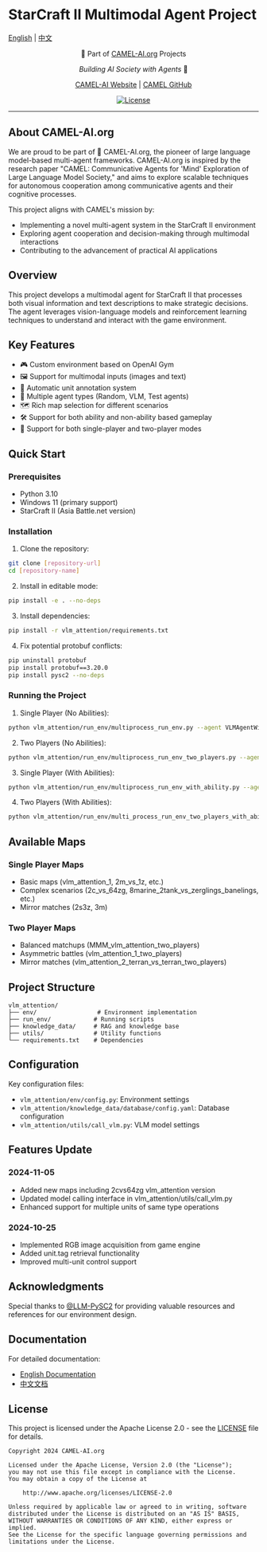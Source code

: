 # StarCraft II Multimodal Agent Project

[English](READMEEN.md) | [中文](READMECN.md)

<div align="center">

🐫 Part of [CAMEL-AI.org](https://www.camel-ai.org/) Projects

*Building AI Society with Agents* 🤖

[CAMEL-AI Website](https://www.camel-ai.org/) | [CAMEL GitHub](https://github.com/camel-ai/camel)

[![License](https://img.shields.io/badge/License-Apache_2.0-blue.svg)](https://opensource.org/licenses/Apache-2.0)

</div>

---

## About CAMEL-AI.org

We are proud to be part of 🐫 CAMEL-AI.org, the pioneer of large language model-based multi-agent frameworks. CAMEL-AI.org is inspired by the research paper "CAMEL: Communicative Agents for 'Mind' Exploration of Large Language Model Society," and aims to explore scalable techniques for autonomous cooperation among communicative agents and their cognitive processes.

This project aligns with CAMEL's mission by:
- Implementing a novel multi-agent system in the StarCraft II environment
- Exploring agent cooperation and decision-making through multimodal interactions
- Contributing to the advancement of practical AI applications

## Overview

This project develops a multimodal agent for StarCraft II that processes both visual information and text descriptions to make strategic decisions. The agent leverages vision-language models and reinforcement learning techniques to understand and interact with the game environment.

## Key Features

- 🎮 Custom environment based on OpenAI Gym
- 🖼️ Support for multimodal inputs (images and text)
- 🤖 Automatic unit annotation system
- 🎯 Multiple agent types (Random, VLM, Test agents)
- 🗺️ Rich map selection for different scenarios
- 🛠️ Support for both ability and non-ability based gameplay
- 🤝 Support for both single-player and two-player modes

## Quick Start

### Prerequisites

- Python 3.10
- Windows 11 (primary support)
- StarCraft II (Asia Battle.net version)

### Installation

1. Clone the repository:
```bash
git clone [repository-url]
cd [repository-name]
```

2. Install in editable mode:
```bash
pip install -e . --no-deps
```

3. Install dependencies:
```bash
pip install -r vlm_attention/requirements.txt
```

4. Fix potential protobuf conflicts:
```bash
pip uninstall protobuf
pip install protobuf==3.20.0
pip install pysc2 --no-deps
```

### Running the Project

1. Single Player (No Abilities):
```bash
python vlm_attention/run_env/multiprocess_run_env.py --agent VLMAgentWithoutMove --map vlm_attention_1
```

2. Two Players (No Abilities):
```bash
python vlm_attention/run_env/multiprocess_run_env_two_players.py --agent1 TestAgent --agent2 VLMAgent
```

3. Single Player (With Abilities):
```bash
python vlm_attention/run_env/multiprocess_run_env_with_ability.py --agent VLMAgentWithAbility
```

4. Two Players (With Abilities):
```bash
python vlm_attention/run_env/multi_process_run_env_two_players_with_ability.py --agent1 TestAgent --agent2 VLMAgent
```

## Available Maps

### Single Player Maps
- Basic maps (vlm_attention_1, 2m_vs_1z, etc.)
- Complex scenarios (2c_vs_64zg, 8marine_2tank_vs_zerglings_banelings, etc.)
- Mirror matches (2s3z, 3m)

### Two Player Maps
- Balanced matchups (MMM_vlm_attention_two_players)
- Asymmetric battles (vlm_attention_1_two_players)
- Mirror matches (vlm_attention_2_terran_vs_terran_two_players)

## Project Structure

```
vlm_attention/
├── env/                 # Environment implementation
├── run_env/            # Running scripts
├── knowledge_data/     # RAG and knowledge base
├── utils/              # Utility functions
└── requirements.txt    # Dependencies
```

## Configuration

Key configuration files:
- `vlm_attention/env/config.py`: Environment settings
- `vlm_attention/knowledge_data/database/config.yaml`: Database configuration
- `vlm_attention/utils/call_vlm.py`: VLM model settings

## Features Update

### 2024-11-05
- Added new maps including 2cvs64zg vlm_attention version
- Updated model calling interface in vlm_attention/utils/call_vlm.py
- Enhanced support for multiple units of same type operations

### 2024-10-25
- Implemented RGB image acquisition from game engine
- Added unit.tag retrieval functionality
- Improved multi-unit control support

## Acknowledgments

Special thanks to [@LLM-PySC2](https://github.com/NKAI-Decision-Team/LLM-PySC2) for providing valuable resources and references for our environment design.

## Documentation

For detailed documentation:
- [English Documentation](READMEEN.md)
- [中文文档](READMECN.md)

## License

This project is licensed under the Apache License 2.0 - see the [LICENSE](LICENSE) file for details.

```
Copyright 2024 CAMEL-AI.org

Licensed under the Apache License, Version 2.0 (the "License");
you may not use this file except in compliance with the License.
You may obtain a copy of the License at

    http://www.apache.org/licenses/LICENSE-2.0

Unless required by applicable law or agreed to in writing, software
distributed under the License is distributed on an "AS IS" BASIS,
WITHOUT WARRANTIES OR CONDITIONS OF ANY KIND, either express or implied.
See the License for the specific language governing permissions and
limitations under the License. 